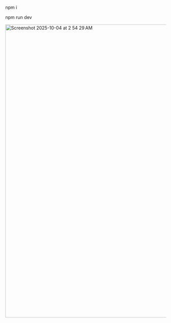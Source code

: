 npm i

npm run dev

<img width="1491" height="916" alt="Screenshot 2025-10-04 at 2 54 29 AM" src="https://github.com/user-attachments/assets/db942420-1c5a-48bb-acbd-0d9dc2879a67" />
